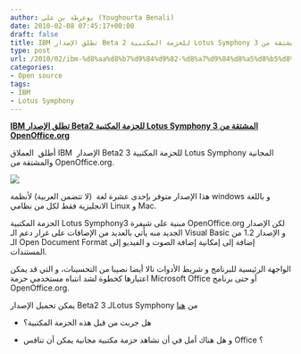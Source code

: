 ```yaml
---
author: يوغرطة بن علي (Youghourta Benali)
date: 2010-02-08 07:45:17+00:00
draft: false
title: IBM تطلق الإصدار Beta 2 للحزمة المكتبية Lotus Symphony 3 المشتقة من OpenOffice.org
type: post
url: /2010/02/ibm-%d8%aa%d8%b7%d9%84%d9%82-%d8%a7%d9%84%d8%a5%d8%b5%d8%af%d8%a7%d8%b1-beta-2-%d9%84%d9%84%d8%ad%d8%b2%d9%85%d8%a9-%d8%a7%d9%84%d9%85%d9%83%d8%aa%d8%a8%d9%8a%d8%a9-lotus-symphony-3-%d8%a7%d9%84%d9%85/
categories:
- Open source
tags:
- IBM
- Lotus Symphony
---
```


[**IBM تطلق الإصدار Beta2 للحزمة المكتبية Lotus Symphony 3 المشتقة من OpenOffice.org**](https://www.it-scoop.com/?p=1877)


أطلق  العملاق IBM  الإصدار Beta2 للحزمة المكتبية 3 Lotus Symphony المجانية والمشتقة من OpenOffice.org.

[![](https://www.it-scoop.com/wp-content/uploads/2010/02/symphony_logo.png)
](https://www.it-scoop.com/?p=1877)

هذا الإصدار متوفر بإحدى عشرة لغة  (لا تتضمن العربية) لأنظمة windows و باللغة الانجليزية فقط لكل من نظامي Linux و Mac.

الحزمة المكتبية Lotus Symphony3 مبنية على شيفرة OpenOffice.org لكن الإصدار الجديد منه يأتي بالعديد من الإضافات على غرار دعم الـ Visual Basic و الإصدار 1.2 من الـ Open Document Format إضافة إلى إمكانية إضافة الصوت و الفيديو إلى المستندات.

الواجهة الرئيسية للبرنامج و شريط الأدوات نالا أيضا نصيبا من التحسينات، و التي قد يمكن اعتبارها كخطوة لشد انتباه مستخدمي حزمة Microsoft Office أو حتى برنامج OpenOffice.org.

يمكن تحميل الإصدار Beta2 لـ 3Lotus Symphony من [هنا](http://www14.software.ibm.com/webapp/download/search.jsp?S_TACT=104CBW71&S_CMP=&s=&k=ALL&pid=&q=Symphony+3+beta&ibm-search=Search&pf=&b=&q0=)

- هل جربت من قبل هذه الحزمة المكتبية؟

- و هل هناك أمل في أن نشاهد حزمة مكتبية مجانية يمكن أن تنافس Office ؟
